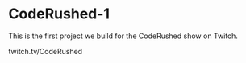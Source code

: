 # CodeRushed-1

This is the first project we build for the CodeRushed show on Twitch.

twitch.tv/CodeRushed
